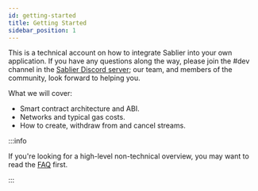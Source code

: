 ```yaml
---
id: getting-started
title: Getting Started
sidebar_position: 1
---
```


This is a technical account on how to integrate Sablier into your own application. If you have any questions along the
way, please join the #dev channel in the [Sablier Discord server](https://discord.gg/bSwRCwWRsT); our team, and members
of the community, look forward to helping you.

What we will cover:

- Smart contract architecture and ABI.
- Networks and typical gas costs.
- How to create, withdraw from and cancel streams.

:::info

If you're looking for a high-level non-technical overview, you may want to read the [FAQ](/faq) first.

:::
